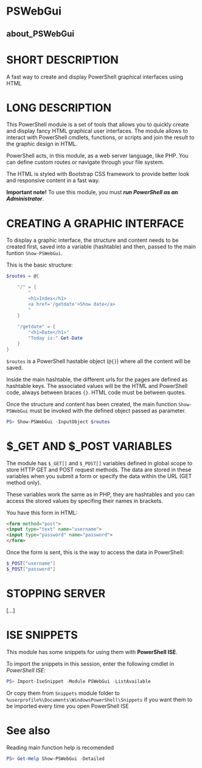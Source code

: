 ﻿# PSWebGui
## about_PSWebGui


# SHORT DESCRIPTION
A fast way to create and display PowerShell graphical interfaces using HTML


# LONG DESCRIPTION
This PowerShell module is a set of tools that allows you to quickly create and display fancy HTML graphical user interfaces. The module allows to interact with PowerShell cmdlets, functions, or scripts and join the result to the graphic design in HTML.

PowerShell acts, in this module, as a web server language, like PHP. You can define custom routes or navigate through your file system.

The HTML is styled with Bootstrap CSS framework to provide better look and responsive content in a fast way.

**Important note!** To use this module, you must **_run PowerShell as an Administrator_**.

# CREATING A GRAPHIC INTERFACE
To display a graphic interface, the structure and content needs to be created first, saved into a variable (hashtable) and then, passed to the main funtion `Show-PSWebGui`.

This is the basic structure:
```powershell
$routes = @{

	"/" = {
		"
		<h1>Index</h1>
		<a href='/getdate'>Show date</a>
		"
	}
	
	"/getdate" = {
		"<h1>Date</h1>"
		"Today is:" Get-Date
	}
}
```

```$routes``` is a PowerShell hastable object (```@{}```) where all the content will be saved.

Inside the main hashtable, the different urls for the pages are defined as hashtable keys. The associated values ​​will be the HTML and PowerShell code, always between braces ```{}```.
HTML code must be between quotes.

Once the structure and content has been created, the main function ```Show-PSWebGui``` must be invoked with the defined object passed as parameter.
```powershell
PS> Show-PSWebGui -InputObject $routes
```

# $_GET AND $_POST VARIABLES
The module has ```$_GET[]``` and ```$_POST[]``` variables defined in global scope to store HTTP GET and POST request methods. The data are stored in these variables when you submit a form or specify the data within the URL (GET method only).

These variables work the same as in PHP, they are hashtables and you can access the stored values by specifing their names in brackets.

You have this form in HTML:
```html
<form method="post">
<input type="text" name="username">
<input type="password" name="password">
</form>
```

Once the form is sent, this is the way to access the data in PowerShell:
```powershell
$_POST["username"]
$_POST["password"]
```

# STOPPING SERVER
[...]

# ISE SNIPPETS
This module has some snippets for using them with **PowerShell ISE**.

To import the snippets in this session, enter the following cmdlet in *PowerShell ISE*:
```powershell
PS> Import-IseSnippet -Module PSWebGui -ListAvailable
```

Or copy them from ```Snippets``` module folder to ```%userprofile%\Documents\WindowsPowerShell\Snippets``` if you want them to be imported every time you open PowerShell ISE

# See also
Reading main function help is recomended
```powershell
PS> Get-Help Show-PSWebGui -Detailed
```